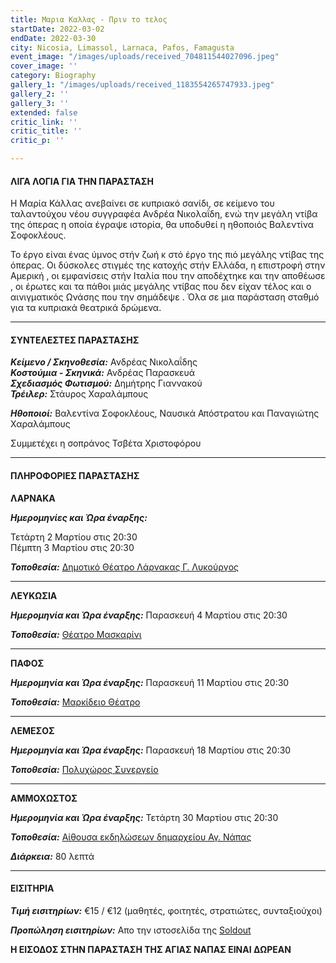 ```yaml
---
title: Μαρια Καλλας - Πριν το τελος
startDate: 2022-03-02
endDate: 2022-03-30
city: Nicosia, Limassol, Larnaca, Pafos, Famagusta
event_image: "/images/uploads/received_704811544027096.jpeg"
cover_image: ''
category: Biography
gallery_1: "/images/uploads/received_1183554265747933.jpeg"
gallery_2: ''
gallery_3: ''
extended: false
critic_link: ''
critic_title: ''
critic_p: ''

---
```

#### ΛΙΓΑ ΛΟΓΙΑ ΓΙΑ ΤΗΝ ΠΑΡΑΣΤΑΣΗ

Η Μαρία Κάλλας ανεβαίνει σε κυπριακό σανίδι, σε κείμενο του ταλαντούχου νέου συγγραφέα Ανδρέα Νικολαΐδη, ενώ την μεγάλη ντίβα της όπερας η οποία έγραψε ιστορία, θα υποδυθεί η ηθοποιός Βαλεντίνα Σοφοκλέους.

Το έργο είναι ένας ύμνος στήν ζωή κ στό έργο της πιό μεγάλης ντίβας της όπερας. Οι δύσκολες στιγμές της κατοχής στήν Ελλάδα, η επιστροφή στην Αμερική , οι εμφανίσεις στήν Ιταλία που την αποδέχτηκε και την αποθέωσε , οι έρωτες και τα πάθοι μιάς μεγάλης ντίβας που δεν είχαν τέλος και ο αινιγματικός Ωνάσης που την σημάδεψε . Όλα σε μια παράσταση σταθμό για τα κυπριακά θεατρικά δρώμενα.

***

#### ΣΥΝΤΕΛΕΣΤΕΣ ΠΑΡΑΣΤΑΣΗΣ

**_Κείμενο / Σκηνοθεσία:_** Ανδρέας Νικολαΐδης  
**_Κοστούμια - Σκηνικά:_** Ανδρέας Παρασκευά   
**_Σχεδιασμός Φωτισμού:_** Δημήτρης Γιαννακού  
**_Τρέιλερ:_** Στάυρος Χαραλάμπους

**_Ηθοποιοί:_** Βαλεντίνα Σοφοκλέους, Ναυσικά Απόστρατου και Παναγιώτης Χαραλάμπους

Συμμετέχει η σοπράνος Τσβέτα Χριστοφόρου

***

#### ΠΛΗΡΟΦΟΡΙΕΣ ΠΑΡΑΣΤΑΣΗΣ

**ΛΑΡΝΑΚΑ**

**_Ημερομηνίες και Ώρα έναρξης:_** 

Τετάρτη 2 Μαρτίου στις 20:30  
Πέμπτη 3 Μαρτίου στις 20:30

**_Τοποθεσία:_** [Δημοτικό Θέατρο Λάρνακας Γ. Λυκούργος](https://www.google.com/maps/place/%CE%94%CE%B7%CE%BC%CE%BF%CF%84%CE%B9%CE%BA%CE%BF+%CE%98%CE%B5%CE%B1%CF%84%CF%81%CE%BF+%CE%9B%CE%B1%CF%81%CE%BD%CE%B1%CE%BA%CE%B1%CF%82/@34.9160535,33.6242074,17z/data=!3m1!4b1!4m5!3m4!1s0x14e08357d0583743:0x9596f1dd1e03bce6!8m2!3d34.9160535!4d33.6263961 "Δημοτικό Θέατρο Λάρνακας")

***

**ΛΕΥΚΩΣΙΑ**

**_Ημερομηνία και Ώρα έναρξης:_** Παρασκευή 4 Μαρτίου στις 20:30

**_Τοποθεσία:_** [Θέατρο Μασκαρίνι](https://www.google.com/maps/place/%CE%98%CE%95%CE%91%CE%A4%CE%A1%CE%9F+%CE%9C%CE%91%CE%A3%CE%9A%CE%91%CE%A1%CE%99%CE%9D%CE%99/@35.1118882,33.3805695,17.52z/data=!4m5!3m4!1s0x14de19f21dd0ab75:0x9a8df0e11894a6c4!8m2!3d35.1114879!4d33.3826661 "Θέατρο Μασκαρίνι")

***

**ΠΑΦΟΣ**

**_Ημερομηνία και Ώρα έναρξης:_** Παρασκευή 11 Μαρτίου στις 20:30

**_Τοποθεσία:_** [Μαρκίδειο Θέατρο](https://www.google.com/maps/place/Markideio+Theatre/@34.7781598,32.4210447,17z/data=!3m1!4b1!4m5!3m4!1s0x14e706f5450bd66d:0x68a598c2c5136439!8m2!3d34.7781101!4d32.4232146 "Μαρκίδειο Θέατρο")

***

**ΛΕΜΕΣΟΣ**

**_Ημερομηνία και Ώρα έναρξης:_** Παρασκευή 18 Μαρτίου στις 20:30

**_Τοποθεσία:_** [Πολυχώρος Συνεργείο](https://www.google.com/maps/place/Sinergio+theatre/@34.6742459,33.0373672,17z/data=!3m1!4b1!4m5!3m4!1s0x14e7335ac2b9ad4b:0x79bb0624dd712b3b!8m2!3d34.674298!4d33.0395704 "Συνεργείο")

***

**ΑΜΜΟΧΩΣΤΟΣ**

**_Ημερομηνία και Ώρα έναρξης:_** Τετάρτη 30 Μαρτίου στις 20:30

**_Τοποθεσία:_** [Αίθουσα εκδηλώσεων δημαρχείου Αγ. Νάπας](https://www.google.com/maps/place/Ayia+Napa+Town+Hall/@34.9895362,33.9922838,17z/data=!3m1!4b1!4m5!3m4!1s0x14dfc56c64a8eeb3:0x83291d6b258789ed!8m2!3d34.9895362!4d33.9944725 "Δημαρχείο Αγιας Νάπας")

**_Διάρκεια:_** 80 λεπτά

***

#### ΕΙΣΙΤΗΡΙΑ

**_Τιμή εισιτηρίων:_** €15 / €12 (μαθητές, φοιτητές, στρατιώτες, συνταξιούχοι)

**_Προπώληση εισιτηρίων:_** Aπο την ιστοσελίδα της [Soldout](https://www.soldoutticketbox.com/maria-kallas-theatro-roi/?lang=en "Soldout")

**Η ΕΙΣΟΔΟΣ ΣΤΗΝ ΠΑΡΑΣΤΑΣΗ ΤΗΣ ΑΓΙΑΣ ΝΑΠΑΣ ΕΙΝΑΙ ΔΩΡΕΑΝ**